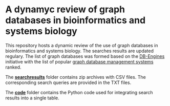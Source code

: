 # A dynamyc review of graph databases in bioinformatics and systems biology

This repository hosts a dynamic review of the use of graph databases in bioinformatics and systems biology. The searches results are updated regulary. The list of graph databases was formed based on the [DB-Engines](https://db-engines.com/en/) initiative with the list of popular [graph database management systems](https://db-engines.com/en/ranking/graph+dbms) ranked. 

The **[searchresults](https://github.com/ilyamazein/gdbreview/tree/main/searchresults)** folder contains zip archives with CSV files. The corresponding search queries are provided in the TXT files.

The **[code](https://github.com/ilyamazein/gdbreview/tree/main/code)** folder contains the Python code used for integrating search results into a single table.

